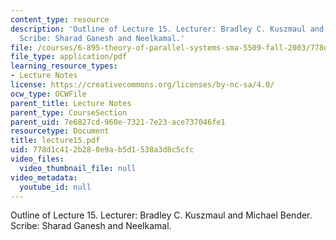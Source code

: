 ```yaml
---
content_type: resource
description: 'Outline of Lecture 15. Lecturer: Bradley C. Kuszmaul and Michael Bender.
  Scribe: Sharad Ganesh and Neelkamal.'
file: /courses/6-895-theory-of-parallel-systems-sma-5509-fall-2003/778d1c412b280e9ab5d1538a3d8c5cfc_lecture15.pdf
file_type: application/pdf
learning_resource_types:
- Lecture Notes
license: https://creativecommons.org/licenses/by-nc-sa/4.0/
ocw_type: OCWFile
parent_title: Lecture Notes
parent_type: CourseSection
parent_uid: 7e6827cd-960e-7321-7e23-ace737046fe1
resourcetype: Document
title: lecture15.pdf
uid: 778d1c41-2b28-0e9a-b5d1-538a3d8c5cfc
video_files:
  video_thumbnail_file: null
video_metadata:
  youtube_id: null
---
```

Outline of Lecture 15. Lecturer: Bradley C. Kuszmaul and Michael Bender. Scribe: Sharad Ganesh and Neelkamal.